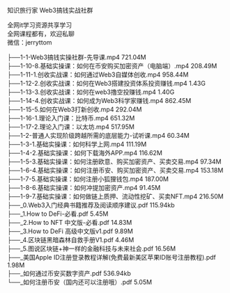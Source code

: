 知识旅行家 Web3搞钱实战社群

全网it学习资源共享学习<br>全网课程都有，欢迎私聊<br>微信：jerryttom<br>

├──1-1-Web3搞钱实操社群-先导课.mp4 721.04M<br> ├──1-10-8.基础实操课：如何在币安购买加密资产（电脑端）.mp4 208.49M<br> ├──1-11-1.创收实战课：如何通过Web3自媒体创收.mp4 958.44M<br> ├──1-12-2.创收实战课：如何在Web3搭建投资体系投资赚钱.mp4 1.43G<br> ├──1-13-3.创收实战课：如何在web3撸空投赚钱.mp4 1.40G<br> ├──1-14-4.创收实战课：如何成为Web3科学家赚钱.mp4 862.45M<br> ├──1-15-5.如何在Web3打新创收.mp4 292.04M<br> ├──1-16-1.理论入门课：比特币.mp4 651.32M<br> ├──1-17-2.理论入门课：以太坊.mp4 517.95M<br> ├──1-2-普通人实现阶级跨越所需的底层能力-试听课.mp4 60.34M<br> ├──1-3-1.基础实操课：如何科学上网.mp4 111.19M<br> ├──1-4-2.基础实操课：如何下载海外APP.mp4 116.62M<br> ├──1-5-3.基础实操课：如何注册欧意、购买加密资产、买卖交易.mp4 97.34M<br> ├──1-6-4.基础实操课：如何注册币安、购买加密资产、买卖交易.mp4 153.18M<br> ├──1-7-5.基础实操课：如何注册小狐狸钱包.mp4 187.00M<br> ├──1-8-6.基础实操课：如何冲提加密资产.mp4 91.45M<br> ├──1-9-7.基础实操课：如何做链上质押、流动性挖矿、买卖NFT.mp4 216.50M<br> ├──_0.Web3入门经典书籍推荐及阅读顺序建议.pdf 115.94kb<br> ├──_1.How to DeFi-必看.pdf 5.45M<br> ├──_2.How to NFT 中文版-必看.pdf 14.83M<br> ├──_3.How to DeFi 高级中文版v1.pdf 9.89M<br> ├──_4.区块链黑暗森林自救手册V1.pdf 4.46M<br> ├──_5.图说区块链+神一样的金融科技与未来社会.pdf 16.56M<br> ├──_美国Apple ID注册登录教程详解(免费最新美区苹果ID账号注册教程).pdf 1.98M<br> ├──_如何通过币安买数字资产.pdf 536.94kb<br> └──_如何注册币安（国内还可以注册哦）.pdf 5.05M